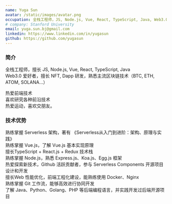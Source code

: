 ```yaml
---
name: Yuga Sun
avatar: /static/images/avatar.png
occupation: 全栈工程师，JS, Node.js, Vue, React, TypeScript, Java, Web3.0
# company: Stanford University
email: yuga.sun.bj@gmail.com
linkedin: https://www.linkedin.com/in/yugasun
github: https://github.com/yugasun
---
```


### 简介

全栈工程师，擅长 JS, Node.js, Vue, React, TypeScript, Java  
Web3.0 爱好者，擅长 NFT, Dapp 研发，熟悉主流区块链技术（BTC, ETH, ATOM, SOLANA...）

热爱前端技术  
喜欢研究各种前沿技术  
热爱运动，喜欢交朋友。  

### 技术优势

熟练掌握 Serverless 架构，著有 《Serverless从入门到进阶：架构、原理与实践》  
熟练掌握 Vue.js，了解 Vue.js 基本实现原理  
擅长TypeScript + React.js + Redux 技术栈  
熟练掌握 Node.js，熟悉 Express.js、Koa.js、Egg.js 框架  
热爱探索新技术，Github 活跃贡献者，参与 Serverless Components 开源项目设计和开发  
擅长Web 性能优化，前端工程化建设，能熟练使用 Docker、Nginx  
熟练掌握 Git 工作流，能够高效进行协同开发  
了解 Java、Python、Golang、PHP 等后端编程语言，并实践开发过后端开源项目  
